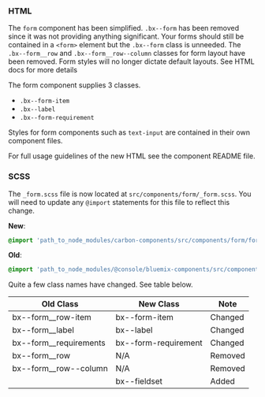 ### HTML

The `form` component has been simplified. `.bx--form` has been removed since it was not providing anything significant. Your forms should still be contained in a `<form>` element but the `.bx--form` class is unneeded.
The `.bx--form__row` and `.bx--form__row--column` classes for form layout have been removed. Form styles will no longer dictate default layouts. See HTML docs for more details

The form component supplies 3 classes.
- `.bx--form-item`
- `.bx--label`
- `.bx--form-requirement`

Styles for form components such as `text-input` are contained in their own component files.

For full usage guidelines of the new HTML see the component README file.

### SCSS

The `_form.scss` file is now located at `src/components/form/_form.scss`. You will need to update any `@import` statements for this file to reflect this change.

**New**: 
```scss
@import 'path_to_node_modules/carbon-components/src/components/form/form';
```

**Old**: 
```scss
@import 'path_to_node_modules/@console/bluemix-components/src/components/form/form';
```

Quite a few class names have changed. See table below.

| Old Class              | New Class            | Note    |
|------------------------|----------------------|---------|
| bx--form__row-item     | bx--form-item        | Changed |
| bx--form__label        | bx--label            | Changed |
| bx--form__requirements | bx--form-requirement | Changed |
| bx--form__row          | N/A                  | Removed |
| bx--form__row--column  | N/A                  | Removed |
|                        | bx--fieldset         | Added   |
